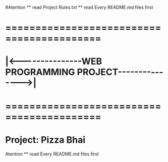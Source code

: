 #Atention
** read Project Rules.txt
** read Every README.md files first
#		==========================================
#		|<---------------WEB PROGRAMMING PROJECT--------------->|
#		==========================================
#				   Project: Pizza Bhai

Atention
** read Every README.md files first

